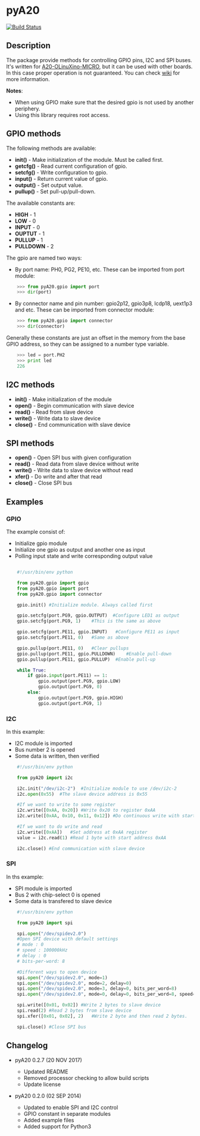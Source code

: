 # pyA20

[![Build Status](https://travis-ci.org/StefanMavrodiev/pyA20.svg?branch=master)](https://travis-ci.org/StefanMavrodiev/pyA20)

## Description
The package provide methods for controlling GPIO pins, I2C and SPI buses. It's
written for [A20-OLinuXino-MICRO][A20-OLinuXino-MICRO], but it can be used with
other boards. In this case proper operation is not guaranteed. You can check
[wiki][wiki] for more information.

[A20-OLinuXino-MICRO]: https://www.olimex.com/Products/OLinuXino/A20/A20-OLinuXino-MICRO/open-source-hardware
[wiki]: https://www.olimex.com/wiki/A20-OLinuXino-MICRO

**Notes**:
* When using GPIO make sure that the desired gpio is not used by another periphery.
* Using this library requires root access.

## GPIO methods

The following methods are available:
* **init()**      -   Make initialization of the module. Must be called first.
* **getcfg()**    -   Read current configuration of gpio.
* **setcfg()**    -   Write configuration to gpio.
* **input()**     -   Return current value of gpio.
* **output()**    -   Set output value.
* **pullup()**    -   Set pull-up/pull-down.


The available constants are:
* **HIGH**        -  1
* **LOW**         -  0
* **INPUT**       -  0
* **OUPTUT**      -  1
* **PULLUP**      -  1
* **PULLDOWN**    -  2


The gpio are named two ways:
* By port name: PH0, PG2, PE10, etc. These can be imported from port module:
```python
    >>> from pyA20.gpio import port
    >>> dir(port)
```

* By connector name and pin number: gpio2p12, gpio3p8, lcdp18, uext1p3 and etc.
These can be imported from connector module:
```python
    >>> from pyA20.gpio import connector
    >>> dir(connector)
```

Generally these constants are just an offset in the memory from the base GPIO
address, so they can be assigned to a number type variable.
```python
    >>> led = port.PH2
    >>> print led
    226
```


## I2C methods

* **init()**      -   Make initialization of the module
* **open()**      -   Begin communication with slave device
* **read()**      -   Read from slave device
* **write()**     -   Write data to slave device
* **close()**     -   End communication with slave device


## SPI methods

* **open()**      -   Open SPI bus with given configuration
* **read()**      -   Read data from slave device without write
* **write()**     -   Write data to slave device without read
* **xfer()**      -   Do write and after that read
* **close()**     -   Close SPI bus


## Examples

### GPIO
The example consist of:
* Initialize gpio module
* Initialize one gpio as output and another one as input
* Polling input state and write corresponding output value

```python

    #!/usr/bin/env python

    from pyA20.gpio import gpio
    from pyA20.gpio import port
    from pyA20.gpio import connector

    gpio.init() #Initialize module. Always called first

    gpio.setcfg(port.PG9, gpio.OUTPUT)  #Configure LED1 as output
    gpio.setcfg(port.PG9, 1)    #This is the same as above

    gpio.setcfg(port.PE11, gpio.INPUT)   #Configure PE11 as input
    gpio.setcfg(port.PE11, 0)   #Same as above

    gpio.pullup(port.PE11, 0)   #Clear pullups
    gpio.pullup(port.PE11, gpio.PULLDOWN)    #Enable pull-down
    gpio.pullup(port.PE11, gpio.PULLUP)  #Enable pull-up

    while True:
        if gpio.input(port.PE11) == 1:
            gpio.output(port.PG9, gpio.LOW)
            gpio.output(port.PG9, 0)
        else:
            gpio.output(port.PG9, gpio.HIGH)
            gpio.output(port.PG9, 1)
```

### I2C
In this example:
* I2C module is imported
* Bus number 2 is opened
* Some data is written, then verified

```python
    #!/usr/bin/env python

    from pyA20 import i2c

    i2c.init("/dev/i2c-2")  #Initialize module to use /dev/i2c-2
    i2c.open(0x55)  #The slave device address is 0x55

    #If we want to write to some register
    i2c.write([0xAA, 0x20]) #Write 0x20 to register 0xAA
    i2c.write([0xAA, 0x10, 0x11, 0x12]) #Do continuous write with start address 0xAA

    #If we want to do write and read
    i2c.write([0xAA])   #Set address at 0xAA register
    value = i2c.read(1) #Read 1 byte with start address 0xAA

    i2c.close() #End communication with slave device
```

### SPI
In ths example:
* SPI module is imported
* Bus 2 with chip-select 0 is opened
* Some data is transfered to slave device

```python
    #!/usr/bin/env python

    from pyA20 import spi

    spi.open("/dev/spidev2.0")
    #Open SPI device with default settings
    # mode : 0
    # speed : 100000kHz
    # delay : 0
    # bits-per-word: 8

    #Different ways to open device
    spi.open("/dev/spidev2.0", mode=1)
    spi.open("/dev/spidev2.0", mode=2, delay=0)
    spi.open("/dev/spidev2.0", mode=3, delay=0, bits_per_word=8)
    spi.open("/dev/spidev2.0", mode=0, delay=0, bits_per_word=8, speed=100000)

    spi.write([0x01, 0x02]) #Write 2 bytes to slave device
    spi.read(2) #Read 2 bytes from slave device
    spi.xfer([0x01, 0x02], 2)   #Write 2 byte and then read 2 bytes.

    spi.close() #Close SPI bus
```

## Changelog
* pyA20 0.2.7 (20 NOV 2017)
	* Updated README
	* Removed processor checking to allow build scripts
	* Update license

* pyA20 0.2.0 (02 SEP 2014)
	* Updated to enable SPI and I2C control
	* GPIO constant in separate modules
	* Added example files
	* Added support for Python3
